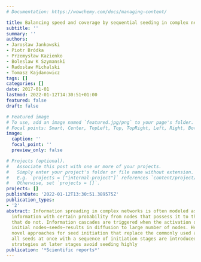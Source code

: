 ```yaml
---
# Documentation: https://wowchemy.com/docs/managing-content/

title: Balancing speed and coverage by sequential seeding in complex networks
subtitle: ''
summary: ''
authors:
- Jarosław Jankowski
- Piotr Bródka
- Przemysław Kazienko
- Boleslaw K Szymanski
- Radosław Michalski
- Tomasz Kajdanowicz
tags: []
categories: []
date: 2017-01-01
lastmod: 2022-01-12T14:30:51+01:00
featured: false
draft: false

# Featured image
# To use, add an image named `featured.jpg/png` to your page's folder.
# Focal points: Smart, Center, TopLeft, Top, TopRight, Left, Right, BottomLeft, Bottom, BottomRight.
image:
  caption: ''
  focal_point: ''
  preview_only: false

# Projects (optional).
#   Associate this post with one or more of your projects.
#   Simply enter your project's folder or file name without extension.
#   E.g. `projects = ["internal-project"]` references `content/project/deep-learning/index.md`.
#   Otherwise, set `projects = []`.
projects: []
publishDate: '2022-01-12T13:30:51.389575Z'
publication_types:
- '2'
abstract: Information spreading in complex networks is often modeled as diffusing
  information with certain probability from nodes that possess it to their neighbors
  that do not. Information cascades are triggered when the activation of a set of
  initial nodes–seeds–results in diffusion to large number of nodes. Here, several
  novel approaches for seed initiation that replace the commonly used activation of
  all seeds at once with a sequence of initiation stages are introduced. Sequential
  strategies at later stages avoid seeding highly
publication: '*Scientific reports*'
---
```


